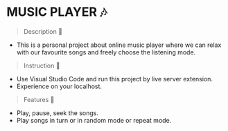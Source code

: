 # MUSIC PLAYER :notes:
> Description :memo: 
- This is a personal project about online music player where we can relax with our favourite songs and freely choose the listening mode. 

> Instruction :key:
- Use Visual Studio Code and run this project by live server extension.
- Experience on your localhost.

> Features :musical_note:
- Play, pause, seek the songs.
- Play songs in turn or in random mode or repeat mode.
